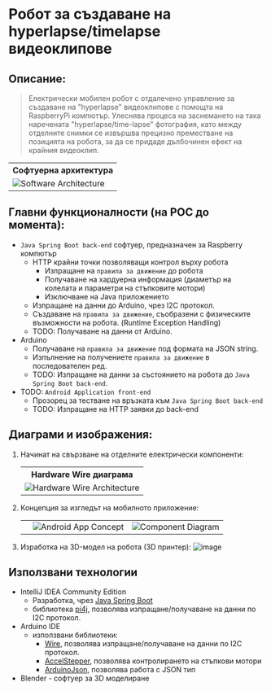 # Робот за създаване на hyperlapse/timelapse видеоклипове

## Описание:
> Електрически мобилен робот с отдалечено управление за създаване на "hyperlapse" видеоклипове с помощта на RaspberryPi компютър. Улеснява процеса на заснемането на така наречената "hyperlapse/time-lapse" фотография, като между отделните снимки се извършва прецизно преместване на позицията на робота, за да се придаде дълбочинен ефект на крайния видеоклип.
<table>
      <tr>
        <th>Софтуерна архитектура</th>
      </tr>
      <tr>
        <td>
          <img alt="Software Architecture" src="https://user-images.githubusercontent.com/61236255/205655081-3bcbe266-a052-41d1-bb01-a1cb441ebf27.png">
        </td>
      </tr>
    </table>

## Главни функционалности (на POC до момента):

- `Java Spring Boot back-end` софтуер, предназначен за Raspberry компютър
  - HTTP крайни точки позволяващи контрол върху робота
    - Изпращане на `правила за движение` до робота
    - Получаване на хардуерна информация (диаметър на колелата и параметри на стъпковите мотори)
    - Изключване на Java приложението
  - Изпращане на данни до Arduino, чрез I2C протокол.
  - Създаване на `правила за движение`, съобразени с физическите възможности на робота. (Runtime Exception Handling)
  - TODO: Получаване на данни от Arduino.
- Arduino
  - Получаване на `правила за движение` под формата на JSON string.
  - Изпълнение на получениете `правила за движение` в последователен ред.
  - TODO: Изпращане на данни за състоянието на робота до `Java Spring Boot back-end`.
- TODO: `Android Application front-end`
  - Прозорец за тестване на връзката към `Java Spring Boot back-end`
  - TODO: Изпращане на HTTP заявки до back-end

## Диаграми и изображения:
1. Начинат на свързване на отделните електрически компоненти:
    <table>
      <tr>
        <th>Hardware Wire диаграма</th>
      </tr>
      <tr>
        <td>
          <img alt="Hardware Wire Architecture" src="https://user-images.githubusercontent.com/61236255/205662820-f8bea474-e4ec-4c0f-8cb2-7d6e48166b0e.png">
        </td>
      </tr>
    </table>
    
2. Концепция за изгледът на мобилното приложение:
    <table>
    <th>
      <td>
          <img alt="Android App Concept" src="https://user-images.githubusercontent.com/61236255/205665030-26153516-7c7a-4e35-860b-e8bee4cdbec9.png">
      </td>
      <td>
          <img alt="Component Diagram" src="https://user-images.githubusercontent.com/61236255/205666403-f396560f-9822-4ea2-a923-83595a230cb3.png">
      </td>
    </th>
    </table>
3. Изработка на 3D-модел на робота (3D принтер):
   ![image](https://user-images.githubusercontent.com/61236255/205667209-8b177f33-c008-4231-b9d3-cafc775e5091.png)
   
## Използвани технологии
- IntelliJ IDEA Community Edition
  - Разработка, чрез [Java Spring Boot](https://spring.io/projects/spring-boot)
  - библиотека [pi4j](https://mvnrepository.com/artifact/com.pi4j/pi4j-core), позволява изпращане/получаване на данни по I2C протокол.
- Arduino IDE
  - използвани библиотеки:
    - [Wire](https://www.arduino.cc/reference/en/language/functions/communication/wire/), позволява изпращане/получаване на данни по I2C протокол.
    - [AccelStepper](https://www.airspayce.com/mikem/arduino/AccelStepper/), позволява контролирането на стъпкови мотори
    - [ArduinoJson](https://arduinojson.org/), позволява работа с JSON тип
- Blender - софтуер за 3D моделиране




